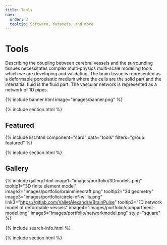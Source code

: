 ```yaml
---
title: Tools
nav:
  order: 3
  tooltip: Software, datasets, and more
---
```


# <i class="fas fa-tools"></i>Tools

Describing the coupling between cerebral vessels and the surrounding tissues necessitates complex multi-physics multi-scale modeling tools which we are developing and validating. The brain tissue is represented as a deformable poroelastic medium where the cells are the solid part and the interstitial fluid is the fluid part. The vascular network is represented as a network of 1D pipes. 

{% include banner.html image="images/banner.png" %}

{% include section.html %}

## Featured

{% include list.html component="card" data="tools" filters="group: featured" %}

{% include section.html %}

## Gallery
{%
  include gallery.html
  image1="images/portfolio/3Dmodels.png"
  tooltip1="3D finite element model"
  image2="images/portfolio/brainminecraft.png"
  tooltip2="3d geometry"
  image3="images/portfolio/circle-of-willis.png"
  link3="https://gitlab.com/ValletAlexandra/BrainPulse"
  tooltip3="1D network model of deformable vessels"
  image4="images/portfolio/compartment-model.png"
  image5="images/portfolio/networkmodel.png"
  style="square"
%}

{% include search-info.html %}

{% include section.html %}



